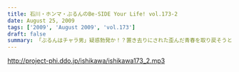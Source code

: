 ```yaml
---
title: 石川・ホンマ・ぶるんのBe-SIDE Your Life! vol.173-2
date: August 25, 2009
tags: ['2009', 'August 2009', 'vol.173']
draft: false
summary: 「ぶるんはチャラ男」疑惑勃発か！？置き去りにされた歪んだ青春を取り戻そうと必死な男達の物語です。NAMAE
---
```


http://project-phi.ddo.jp/ishikawa/ishikawa173_2.mp3